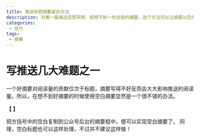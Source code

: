 ```yaml
---
title: 推送标题摘要留白方法
description: 对着一篇推送苦思冥想，却想不到一句合适的摘要，这个方法可以让摘要以空白方式显示。 
categories:
 - 技巧
tags:
 - 摘要
---
```


# 写推送几大难题之一
一个好摘要对阅读量的贡献仅次于标题，摘要写得不好反而会大大影响推送的阅读量。所以，在想不到好摘要的时候使用空白摘要显然是一个很不错的办法。

**【** **】**

把方括号中的空白复制到公众号后台的摘要框中，便可以实现空白摘要了。
同理，空白标题也可以这样处理，不过并不建议这样做！

